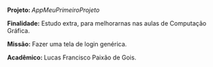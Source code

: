 <p><b> Projeto: </b> <i>AppMeuPrimeiroProjeto</i>
<p><b>Finalidade:</b> Estudo extra, para melhorarnas nas aulas de Computação Gráfica.
<p><b>Missão:</b> Fazer uma tela de login genérica.
<p><b>Acadêmico: </b>Lucas Francisco Paixão de Gois.

